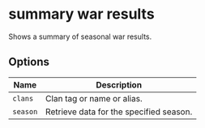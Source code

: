 # summary war results

Shows a summary of seasonal war results.

## Options

| Name     | Description                             |
| -------- | --------------------------------------- |
| `clans`  | Clan tag or name or alias.              |
| `season` | Retrieve data for the specified season. |
